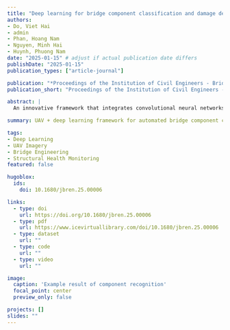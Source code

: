 ```yaml
---
title: "Deep learning for bridge component classification and damage detection from UAV imagery"
authors:
- Do, Viet Hai
- admin
- Phan, Hoang Nam
- Nguyen, Minh Hai
- Huynh, Phuong Nam
date: "2025-01-15" # adjust if actual publication date differs
publishDate: "2025-01-15"
publication_types: ["article-journal"]

publication: "*Proceedings of the Institution of Civil Engineers - Bridge Engineering*"
publication_short: "Proceedings of the Institution of Civil Engineers - Bridge Engineering"

abstract: |
  An innovative framework that integrates convolutional neural networks with unmanned aerial vehicles (UAVs) for enhanced bridge component classification and damage detection is proposed. By leveraging high-resolution UAV imagery and advanced machine learning techniques, this approach addresses critical challenges in structural assessment within complex environments. Detailed datasets were collected from bridges in several regions of Vietnam to validate the framework. A fully convolutional network (FCN) was developed, achieving state-of-the-art results. For bridge component classification, the model delivered an overall accuracy of 94.3%, mean IoU of 84.7%, precision of 90.4%, recall of 92.9% and F1 score of 91.5%. For damage detection, the FCN achieved an accuracy of 98.7%, mean IoU of 88%, precision of 92.2%, recall of 94.5% and F1 score of 93.3%. The FCN demonstrates significant potential for transforming bridge maintenance practices by providing a scalable, efficient and accurate solution for infrastructure monitoring.

summary: UAV + deep learning framework for automated bridge component classification and damage detection with state-of-the-art performance.

tags:
- Deep Learning
- UAV Imagery
- Bridge Engineering
- Structural Health Monitoring
featured: false

hugoblox:
  ids:
    doi: 10.1680/jbren.25.00006

links:
  - type: doi
    url: https://doi.org/10.1680/jbren.25.00006
  - type: pdf
    url: https://www.icevirtuallibrary.com/doi/10.1680/jbren.25.00006
  - type: dataset
    url: ""
  - type: code
    url: ""
  - type: video
    url: ""

image:
  caption: 'Example result of component recognition'
  focal_point: center
  preview_only: false

projects: []
slides: ""
---
```


